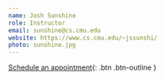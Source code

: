 ```yaml
---
name: Josh Sunshine
role: Instructor
email: sunshine@cs.cmu.edu
website: https://www.cs.cmu.edu/~jssunshi/
photo: sunshine.jpg
---
```


[Schedule an appointment](https://calendly.com/josh-sunshine/crafting-software-office-hours){: .btn .btn-outline }
